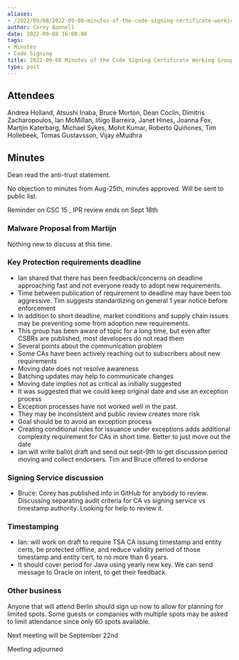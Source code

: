 ```yaml
---
aliases:
- /2022/09/08/2022-09-08-minutes-of-the-code-signing-certificate-working-group/
author: Corey Bonnell
date: 2022-09-08 16:00:00
tags:
- Minutes
- Code Signing
title: 2022-09-08 Minutes of the Code Signing Certificate Working Group
type: post
---
```


## Attendees

Andrea Holland, Atsushi Inaba, Bruce Morton, Dean Coclin, Dimitris Zacharopoulos, Ian McMillan, Iñigo Barreira, Janet Hines, Joanna Fox, Martjin Katerbarg, Michael Sykes, Mohit Kumar, Roberto Quiñones, Tim Hollebeek, Tomas Gustavsson, Vijay eMudhra

## Minutes

Dean read the anti-trust statement.

No objection to minutes from Aug-25th, minutes approved. Will be sent to public list.

Reminder on CSC 15 , IPR review ends on Sept 18th

### Malware Proposal from Martijn

Nothing new to discuss at this time.

### Key Protection requirements deadline

- Ian shared that there has been feedback/concerns on deadline approaching fast and not everyone ready to adopt new requirements.
- Time between publication of requirement to deadline may have been too aggressive. Tim suggests standardizing on general 1 year notice before enforcement
- In addition to short deadline, market conditions and supply chain issues may be preventing some from adoption new requirements.
- This group has been aware of topic for a long time, but even after CSBRs are published, most developers do not read them
- Several points about the communication problem
- Some CAs have been actively reaching out to subscribers about new requirements
- Moving date does not resolve awareness
- Batching updates may help to communicate changes
- Moving date implies not as critical as initially suggested
- It was suggested that we could keep original date and use an exception process
- Exception processes have not worked well in the past.
- They may be inconsistent and public review creates more risk
- Goal should be to avoid an exception process
- Creating conditional rules for issuance under exceptions adds additional complexity requirement for CAs in short time. Better to just move out the date
- Ian will write ballot draft and send out sept-9th to get discussion period moving and collect endorsers. Tim and Bruce offered to endorse

### Signing Service discussion

- Bruce: Corey has published info in GitHub for anybody to review. Discussing separating audit criteria for CA vs signing service vs timestamp authority. Looking for help to review it.

### Timestamping

- Ian: will work on draft to require TSA CA issuing timestamp and entity certs, be protected offline, and reduce validity period of those timestamp and entity cert, to no more than 6 years.
- It should cover period for Java using yearly new key. We can send message to Oracle on intent, to get their feedback.

### Other business

Anyone that will attend Berlin should sign up now to allow for planning for limited spots. Some guests or companies with multiple spots may be asked to limit attendance since only 60 spots available.

Next meeting will be September 22nd

Meeting adjourned